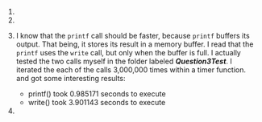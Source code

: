 1.


2. 


3.  I know that the `printf` call should be faster, because `printf` buffers its output. That being, it stores its result in a memory buffer. I read that the `printf` uses the `write` call, but only when the buffer is full. I actually tested the two calls myself in the folder labeled _**Question3Test**_. I iterated the each of the calls 3,000,000 times within a timer function. and got some interesting results:
    - printf() took 0.985171 seconds to execute
    - write() took 3.901143 seconds to execute

4.